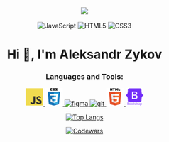 <div id="header" align="center">
  <img src="https://media3.giphy.com/media/v1.Y2lkPTc5MGI3NjExaWkya3lnc2UwZjB1c29mdmpxbGZ3MWRhNnVqOXFlOHJjY2F1dnk5aiZlcD12MV9pbnRlcm5hbF9naWZfYnlfaWQmY3Q9cw/6KirhLJyR7oMcwgJQk/giphy.gif" width="100"/>
</div>
<div id="badges" align="center">
  
![JavaScript](https://img.shields.io/badge/JavaScript-ES6+-yellow.svg)
![HTML5](https://img.shields.io/badge/HTML5-E34F26.svg)
![CSS3](https://img.shields.io/badge/CSS3-1572B6.svg)

</div>
<h1 align="center">Hi 👋, I'm Aleksandr Zykov</h1>

<h3 align="center">Languages and Tools:</h3>
<p align="center"><a href="https://developer.mozilla.org/en-US/docs/Web/JavaScript" target="_blank" rel="noreferrer"> <img src="https://raw.githubusercontent.com/devicons/devicon/master/icons/javascript/javascript-original.svg" alt="javascript" width="40" height="40"/> </a> <a href="https://www.w3schools.com/css/" target="_blank" rel="noreferrer"> <img src="https://raw.githubusercontent.com/devicons/devicon/master/icons/css3/css3-original-wordmark.svg" alt="css3" width="40" height="40"/> </a> <a href="https://www.figma.com/" target="_blank" rel="noreferrer"> <img src="https://www.vectorlogo.zone/logos/figma/figma-icon.svg" alt="figma" width="40" height="40"/> </a> <a href="https://git-scm.com/" target="_blank" rel="noreferrer"> <img src="https://www.vectorlogo.zone/logos/git-scm/git-scm-icon.svg" alt="git" width="40" height="40"/> </a> <a href="https://www.w3.org/html/" target="_blank" rel="noreferrer"> <img src="https://raw.githubusercontent.com/devicons/devicon/master/icons/html5/html5-original-wordmark.svg" alt="html5" width="40" height="40"/> <a href="https://getbootstrap.com" target="_blank" rel="noreferrer"> <img src="https://raw.githubusercontent.com/devicons/devicon/master/icons/bootstrap/bootstrap-plain-wordmark.svg" alt="bootstrap" width="40" height="40"/> </a> </a></p>

<div align="center">

[![Top Langs](https://github-readme-stats.vercel.app/api/top-langs/?username=Finnimonius&layout=compact&theme=onedark)](https://github.com/Finnimonius)

</div>

<div align="center">

[![Codewars](https://github.r2v.ch/codewars?user=Finnimonius&name=true&top_languages=true&stroke=%23b362ff)](https://www.codewars.com/users/Finnimonius)

</div>
